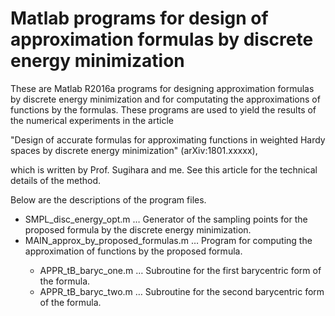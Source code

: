 <H1> Matlab programs for design of approximation formulas by discrete energy minimization </H1>

These are Matlab R2016a programs for designing approximation formulas by discrete energy minimization and for computating the approximations of functions by the formulas. These programs are used to yield the results of the numerical experiments in the article

"Design of accurate formulas for approximating functions in weighted Hardy spaces by discrete energy minimization" (arXiv:1801.xxxxx),

which is written by Prof. Sugihara and me. See this article for the technical details of the method.

Below are the descriptions of the program files. 

<ul>
  <li> SMPL_disc_energy_opt.m &hellip; Generator of the sampling points for the proposed formula by the discrete energy minimization. </li>  
  <li> MAIN_approx_by_proposed_formulas.m &hellip; Program for computing the approximation of functions by the proposed formula. </li>  
  <ul>
      <li> APPR_tB_baryc_one.m &hellip; Subroutine for the first barycentric form of the formula. </li>  
      <li> APPR_tB_baryc_two.m &hellip; Subroutine for the second barycentric form of the formula.  </li>  
  </ul>
</ul>
